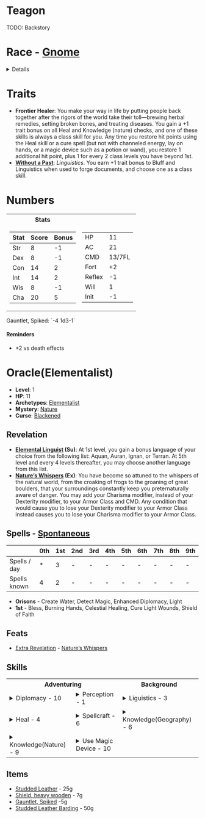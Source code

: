 # Teagon
TODO: Backstory

# Race - [Gnome](https://www.d20pfsrd.com/races/core-races/gnome/)
<details>

* **Ability Score Modifiers**: Gnomes are physically weak but surprisingly hardy, and their attitude makes them naturally agreeable. They gain +2 Constitution, +2 Charisma, and –2 Strength.
* **Type**: Gnomes are Humanoid creatures with the gnome subtype.
* **Size**: Gnomes are Small creatures and thus gain a +1 size bonus to their AC, a +1 size bonus on attack rolls, a –1 penalty to their Combat Maneuver Bonus and Combat Maneuver Defense, and a +4 size bonus on Stealth checks.
* **Base Speed**: (Slow Speed) Gnomes have a base speed of 20 feet.
* **Languages**: Gnomes begin play speaking Common, Gnome, and Sylvan. Gnomes with high Intelligence scores can choose from the following: Draconic, Dwarven, Elven, Giant, Goblin, and Orc. See the Linguistics skill page for more information about these languages.
* **Keen Senses**: Gnomes receive a +2 racial bonus on Perception checks. 
* **Academician**: Some gnomes are more academically inclined than their kin. Gnomes with this racial trait gain a +2 bonus on any single Knowledge skill. This racial trait replaces the obsessive racial trait.
* **Fey Fortitude**: Gnomes with this racial trait are infused with a connection to life. They gain a +2 racial bonus on saves to resist death effects. This replaces weapon familiarity.
* **Gift of Tongues**: Gnomes love languages and learning about those they meet. Gnomes with this racial trait gain a +1 bonus on Bluff and Diplomacy checks, and they learn one additional language every time they put a rank in the Linguistics skill. This racial trait replaces defensive training and hatred.
* **Pyromaniac**: Gnomes with this racial trait are treated as one level higher when casting spells with the fire descriptor, using granted powers of the Fire domain, using the bloodline powers of the fire elemental bloodline or the revelations of the oracle’s flame mystery, and determining the damage of alchemist bombs that deal fire damage (this ability does not give gnomes early access to level-based powers; it only affects the powers they could use without this ability). Gnomes with Charisma scores of 11 or higher also gain the following spell-like abilities: 1/day—dancing lights, flare, prestidigitation, produce flame. The caster level for these effects is equal to the gnome’s level; the DCs are Charisma-based. This racial trait replaces gnome magic and illusion resistance.
</details>

# Traits
* **Frontier Healer**: You make your way in life by putting people back together after the rigors of the world take their toll—brewing herbal remedies, setting broken bones, and treating diseases. You gain a +1 trait bonus on all Heal and Knowledge (nature) checks, and one of these skills is always a class skill for you. Any time you restore hit points using the Heal skill or a cure spell (but not with channeled energy, lay on hands, or a magic device such as a potion or wand), you restore 1 additional hit point, plus 1 for every 2 class levels you have beyond 1st.
* **[Without a Past](https://www.d20pfsrd.com/traits/social-traits/without-a-past/)**: *Linguistics*. You earn +1 trait bonus to Bluff and Linguistics when used to forge documents, and choose one as a class skill.
# Numbers
<table>
<tr><th>Stats</th><th></th></tr>
<tr><td>

|Stat|Score|Bonus|
|---|---|---|
|Str|8|-1|
|Dex|8|-1|
|Con|14|2|
|Int|14|2|
|Wis|8|-1|
|Cha|20|5|

</td><td>

|||
|---|---|
|HP|11|
|AC|21|
|CMD|13/7FL|
|Fort|+2|
|Reflex|-1|
|Will|1|
|Init|-1|
</td></tr>
</table>
Gauntlet, Spiked: `-4 1d3-1`

#### Reminders
* +2 vs death effects

# Oracle(Elementalist)
* **Level**: 1
* **HP**: 11
* **Archetypes**: [Elementalist](https://www.d20pfsrd.com/classes/base-classes/oracle/archetypes/paizo-oracle-archetypes/elementalist-oracle)
* **Mystery**: [Nature](https://www.d20pfsrd.com/classes/base-classes/oracle/mysteries/paizo-oracle-mysteries/nature/)
* **Curse**: [Blackened](https://www.d20pfsrd.com/classes/base-classes/Oracle/oracle-curses/#Blackened)
## Revelation
* **[Elemental Linguist](https://www.d20pfsrd.com/classes/base-classes/oracle/archetypes/paizo-oracle-archetypes/elementalist-oracle) (Su)**: At 1st level, you gain a bonus language of your choice from the following list: Aquan, Auran, Ignan, or Terran. At 5th level and every 4 levels thereafter, you may choose another language from this list.
* **[Nature’s Whispers](https://www.d20pfsrd.com/classes/base-classes/oracle/mysteries/paizo-oracle-mysteries/nature/) (Ex)**: You have become so attuned to the whispers of the natural world, from the croaking of frogs to the groaning of great boulders, that your surroundings constantly keep you preternaturally aware of danger. You may add your Charisma modifier, instead of your Dexterity modifier, to your Armor Class and CMD. Any condition that would cause you to lose your Dexterity modifier to your Armor Class instead causes you to lose your Charisma modifier to your Armor Class.
## Spells - [Spontaneous](../../lib/hr-spontaneous.md)

|  | 0th | 1st | 2nd | 3rd | 4th | 5th | 6th | 7th | 8th | 9th |
|---|---|---|---|---|---|---|---|---|---|---|
| Spells / day | * | 3 | - | - | - | - | - | - | - | - |
| Spells known | 4 | 2 | - | - | - | - | - | - | - | - |

* **Orisons** - Create Water, Detect Magic, Enhanced Diplomacy, Light
* **1st** - Bless, Burning Hands, Celestial Healing, Cure Light Wounds, Shield of Faith

## Feats
* [Extra Revelation](https://www.d20pfsrd.com/feats/general-feats/extra-revelation-1/) - [Nature’s Whispers](https://www.d20pfsrd.com/classes/base-classes/oracle/mysteries/paizo-oracle-mysteries/nature/)

## Skills
<table>
<tr><th colspan="2">Adventuring</th>
<th>Background</th></tr>
<tr><td>
<details><summary>Diplomacy - 10</summary>

|Type|Value|
|---|---|
|Ranks|1|
|Class|3|
|Cha|5|
|Racial|1|
</details>
</td><td>
<details><summary>Perception - 1</summary>

|Type|Value|
|---|---|
|Wis|-1|
|Racial|2|
</details>
</td><td>
<details><summary>Liguistics - 3</summary>

|Type|Value|
|---|---|
|Ranks|1|
|Int|2|
</details>
</td></tr>
<tr><td>
<details><summary>Heal - 4</summary>

|Type|Value|
|---|---|
|Ranks|1|
|Class|3|
|Wis|-1|
|Racial|1|
</details>
</td><td>
<details><summary>Spellcraft - 6</summary>

|Type|Value|
|---|---|
|Ranks|1|
|Class|3|
|Charisma|2|
</details>
</td><td>
<details><summary>Knowledge(Geography) - 6</summary>

|Type|Value|
|---|---|
|Ranks|1|
|Class|3|
|Int|2|
</details></td></tr>
<tr><td>
<details><summary>Knowledge(Nature) - 9</summary>

|Type|Value|
|---|---|
|Ranks|1|
|Class|3|
|Int|2|
|Racial|2|
|Trait|1|
</details>

</td><td>
<details><summary>Use Magic Device - 10</summary>

|Type|Value|
|---|---|
|Ranks|1|
|Class|3|
|Charisma|5|
|Trait|1|
</details>
</td><td></td></tr>
</table>

## Items
* [Studded Leather](https://www.d20pfsrd.com/equipment/armor/studded-leather) - 25g
* [Shield, heavy wooden](https://www.d20pfsrd.com/equipment/armor/shield-heavy-wooden-or-steel) - 7g
* [Gauntlet, Spiked](https://www.d20pfsrd.com/equipment/weapons/weapon-descriptions/gauntlet-spiked) -5g
* [Studded Leather Barding](https://www.d20pfsrd.com/equipment/armor/studded-leather) - 50g
